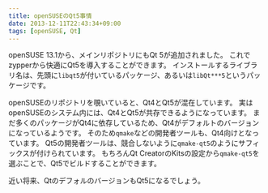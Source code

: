 ```yaml
---
title: openSUSEのQt5事情
date: 2013-12-11T22:43:34+09:00
tags: [openSUSE, Qt]
---
```


openSUSE 13\.1から、メインリポジトリにもQt 5が追加されました。
これでzypperから快適にQt5を導入することができます。
インストールするライブラリ名は、先頭に`libqt5`が付いているパッケージ、あるいは`libQt***5`というパッケージです。

openSUSEのリポジトリを覗いていると、Qt4とQt5が混在しています。
実はopenSUSEのシステム内には、Qt4とQt5が共存できるようになっています。
まだ多くのパッケージがQt4に依存しているため、Qt4がデフォルトのバージョンになっているようです。
そのため`qmake`などの開発者ツールも、Qt4向けとなっています。
Qt5の開発者ツールは、競合しないように`qmake-qt5`のようにサフィックスが付けられています。
もちろんQt CreatorのKitsの設定から`qmake-qt5`を選ぶことで、Qt5でビルドすることができます。

近い将来、QtのデフォルのバージョンもQt5になるでしょう。


